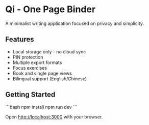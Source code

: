 # Qi - One Page Binder

A minimalist writing application focused on privacy and simplicity.

## Features

- Local storage only - no cloud sync
- PIN protection
- Multiple export formats
- Focus exercises
- Book and single page views
- Bilingual support (English/Chinese)

## Getting Started

\`\`\`bash
npm install
npm run dev
\`\`\`

Open [http://localhost:3000](http://localhost:3000) with your browser.
